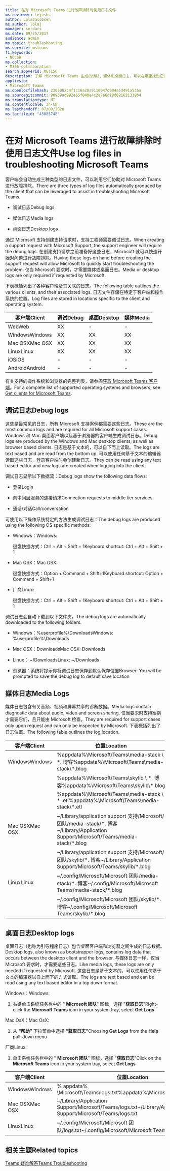 ```yaml
---
title: 在对 Microsoft Teams 进行故障排除时使用日志文件
ms.reviewer: tejeshs
author: LolaJacobsen
ms.author: lolaj
manager: serdars
ms.date: 09/25/2017
audience: admin
ms.topic: troubleshooting
ms.service: msteams
f1.keywords:
- NOCSH
ms.collection:
- M365-collaboration
search.appverid: MET150
description: 了解 Microsoft Teams 生成的调试、媒体和桌面日志，可以在哪里找到它们，以及它们如何帮助进行故障排除。
appliesto:
- Microsoft Teams
ms.openlocfilehash: 2303082c4f1c16a28a9116047d904a5d491a535a
ms.sourcegitcommit: 90939ad992e65f840e4c2e7a6d18d821621319b4
ms.translationtype: MT
ms.contentlocale: zh-CN
ms.lasthandoff: 07/09/2020
ms.locfileid: "45085748"
---
```

<a name="use-log-files-in-troubleshooting-microsoft-teams"></a><span data-ttu-id="63bfe-103">在对 Microsoft Teams 进行故障排除时使用日志文件</span><span class="sxs-lookup"><span data-stu-id="63bfe-103">Use log files in troubleshooting Microsoft Teams</span></span>
=================================================

<span data-ttu-id="63bfe-104">客户端会自动生成三种类型的日志文件，可以利用它们协助对 Microsoft Teams 进行故障排除。</span><span class="sxs-lookup"><span data-stu-id="63bfe-104">There are three types of log files automatically produced by the client that can be leveraged to assist in troubleshooting Microsoft Teams.</span></span>

-   <span data-ttu-id="63bfe-105">调试日志</span><span class="sxs-lookup"><span data-stu-id="63bfe-105">Debug logs</span></span>

-   <span data-ttu-id="63bfe-106">媒体日志</span><span class="sxs-lookup"><span data-stu-id="63bfe-106">Media logs</span></span>

-   <span data-ttu-id="63bfe-107">桌面日志</span><span class="sxs-lookup"><span data-stu-id="63bfe-107">Desktop logs</span></span>

<span data-ttu-id="63bfe-108">通过 Microsoft 支持创建支持请求时，支持工程师需要调试日志。</span><span class="sxs-lookup"><span data-stu-id="63bfe-108">When creating a support request with Microsoft Support, the support engineer will require the debug logs.</span></span> <span data-ttu-id="63bfe-109">在创建支持请求之前准备好这些日志，Microsoft 就可以快速开始对问题进行故障排除。</span><span class="sxs-lookup"><span data-stu-id="63bfe-109">Having these logs on hand before creating the support request will allow Microsoft to quickly start troubleshooting the problem.</span></span> <span data-ttu-id="63bfe-110">仅当 Microsoft 要求时，才需要媒体或桌面日志。</span><span class="sxs-lookup"><span data-stu-id="63bfe-110">Media or desktop logs are only required if requested by Microsoft.</span></span>

<span data-ttu-id="63bfe-111">下表概括列出了各种客户端及其关联的日志。</span><span class="sxs-lookup"><span data-stu-id="63bfe-111">The following table outlines the various clients, and their associated logs.</span></span> <span data-ttu-id="63bfe-112">日志文件存储在特定于客户端和操作系统的位置。</span><span class="sxs-lookup"><span data-stu-id="63bfe-112">Log files are stored in locations specific to the client and operating system.</span></span>


|<span data-ttu-id="63bfe-113">客户端</span><span class="sxs-lookup"><span data-stu-id="63bfe-113">Client</span></span> |<span data-ttu-id="63bfe-114">调试</span><span class="sxs-lookup"><span data-stu-id="63bfe-114">Debug</span></span>|<span data-ttu-id="63bfe-115">桌面</span><span class="sxs-lookup"><span data-stu-id="63bfe-115">Desktop</span></span>|<span data-ttu-id="63bfe-116">媒体</span><span class="sxs-lookup"><span data-stu-id="63bfe-116">Media</span></span>|
|---------|---------|---------|---------|
|<span data-ttu-id="63bfe-117">Web</span><span class="sxs-lookup"><span data-stu-id="63bfe-117">Web</span></span>    |<span data-ttu-id="63bfe-118">X</span><span class="sxs-lookup"><span data-stu-id="63bfe-118">X</span></span>         |-         |-         |
|<span data-ttu-id="63bfe-119">Windows</span><span class="sxs-lookup"><span data-stu-id="63bfe-119">Windows</span></span>     |<span data-ttu-id="63bfe-120">X</span><span class="sxs-lookup"><span data-stu-id="63bfe-120">X</span></span>         |<span data-ttu-id="63bfe-121">X</span><span class="sxs-lookup"><span data-stu-id="63bfe-121">X</span></span>         |<span data-ttu-id="63bfe-122">X</span><span class="sxs-lookup"><span data-stu-id="63bfe-122">X</span></span>         |
|<span data-ttu-id="63bfe-123">Mac OSX</span><span class="sxs-lookup"><span data-stu-id="63bfe-123">Mac OSX</span></span>     |<span data-ttu-id="63bfe-124">X</span><span class="sxs-lookup"><span data-stu-id="63bfe-124">X</span></span>         |<span data-ttu-id="63bfe-125">X</span><span class="sxs-lookup"><span data-stu-id="63bfe-125">X</span></span>         |<span data-ttu-id="63bfe-126">X</span><span class="sxs-lookup"><span data-stu-id="63bfe-126">X</span></span>         |
|<span data-ttu-id="63bfe-127">Linux</span><span class="sxs-lookup"><span data-stu-id="63bfe-127">Linux</span></span>     |<span data-ttu-id="63bfe-128">X</span><span class="sxs-lookup"><span data-stu-id="63bfe-128">X</span></span>         |<span data-ttu-id="63bfe-129">X</span><span class="sxs-lookup"><span data-stu-id="63bfe-129">X</span></span>         |<span data-ttu-id="63bfe-130">X</span><span class="sxs-lookup"><span data-stu-id="63bfe-130">X</span></span>         |
|<span data-ttu-id="63bfe-131">iOS</span><span class="sxs-lookup"><span data-stu-id="63bfe-131">iOS</span></span>     |-         |-         |-         |
|<span data-ttu-id="63bfe-132">Android</span><span class="sxs-lookup"><span data-stu-id="63bfe-132">Android</span></span>     |-         |-         |-         |

<span data-ttu-id="63bfe-133">有关支持的操作系统和浏览器的完整列表，请参阅[获取 Microsoft Teams 客户端](get-clients.md)。</span><span class="sxs-lookup"><span data-stu-id="63bfe-133">For a complete list of supported operating systems and browsers, see [Get clients for Microsoft Teams](get-clients.md).</span></span>

<a name="debug-logs"></a><span data-ttu-id="63bfe-134">调试日志</span><span class="sxs-lookup"><span data-stu-id="63bfe-134">Debug logs</span></span>
---------------------------

<span data-ttu-id="63bfe-135">这些是最常见的日志，所有 Microsoft 支持案例都需要这些日志。</span><span class="sxs-lookup"><span data-stu-id="63bfe-135">These are the most common logs and are required for all Microsoft support cases.</span></span> <span data-ttu-id="63bfe-136">Windows 和 Mac 桌面客户端以及基于浏览器的客户端生成调试日志。</span><span class="sxs-lookup"><span data-stu-id="63bfe-136">Debug logs are produced by the Windows and Mac desktop clients, as well as browser based clients.</span></span> <span data-ttu-id="63bfe-137">日志是基于文本的，可以自下而上读取。</span><span class="sxs-lookup"><span data-stu-id="63bfe-137">The logs are text based and are read from the bottom up.</span></span> <span data-ttu-id="63bfe-138">可以使用任何基于文本的编辑器读取这些日志，登录客户端时会创建新日志。</span><span class="sxs-lookup"><span data-stu-id="63bfe-138">They can be read using any text based editor and new logs are created when logging into the client.</span></span>

<span data-ttu-id="63bfe-139">调试日志显示以下数据流：</span><span class="sxs-lookup"><span data-stu-id="63bfe-139">Debug logs show the following data flows:</span></span>

-   <span data-ttu-id="63bfe-140">登录</span><span class="sxs-lookup"><span data-stu-id="63bfe-140">Login</span></span>

-   <span data-ttu-id="63bfe-141">向中间层服务的连接请求</span><span class="sxs-lookup"><span data-stu-id="63bfe-141">Connection requests to middle tier services</span></span>

-   <span data-ttu-id="63bfe-142">通话/对话</span><span class="sxs-lookup"><span data-stu-id="63bfe-142">Call/conversation</span></span>

<span data-ttu-id="63bfe-143">可使用以下操作系统特定的方法生成调试日志：</span><span class="sxs-lookup"><span data-stu-id="63bfe-143">The debug logs are produced using the following OS specific methods:</span></span>

-   <span data-ttu-id="63bfe-144">Windows：</span><span class="sxs-lookup"><span data-stu-id="63bfe-144">Windows:</span></span>

      <span data-ttu-id="63bfe-145">键盘快捷方式：Ctrl + Alt + Shift + 1</span><span class="sxs-lookup"><span data-stu-id="63bfe-145">Keyboard shortcut: Ctrl + Alt + Shift + 1</span></span>

-   <span data-ttu-id="63bfe-146">Mac OSX：</span><span class="sxs-lookup"><span data-stu-id="63bfe-146">Mac OSX:</span></span>

      <span data-ttu-id="63bfe-147">键盘快捷方式：Option + Command + Shift+1</span><span class="sxs-lookup"><span data-stu-id="63bfe-147">Keyboard shortcut: Option + Command + Shift+1</span></span>

-   <span data-ttu-id="63bfe-148">厂商</span><span class="sxs-lookup"><span data-stu-id="63bfe-148">Linux:</span></span>

      <span data-ttu-id="63bfe-149">键盘快捷方式：Ctrl + Alt + Shift + 1</span><span class="sxs-lookup"><span data-stu-id="63bfe-149">Keyboard shortcut: Ctrl + Alt + Shift + 1</span></span>

<span data-ttu-id="63bfe-150">调试日志会自动下载到以下文件夹。</span><span class="sxs-lookup"><span data-stu-id="63bfe-150">The debug logs are automatically downloaded to the following folders.</span></span>

-   <span data-ttu-id="63bfe-151">Windows：%userprofile%\\Downloads</span><span class="sxs-lookup"><span data-stu-id="63bfe-151">Windows: %userprofile%\\Downloads</span></span>

-   <span data-ttu-id="63bfe-152">Mac OSX：Downloads</span><span class="sxs-lookup"><span data-stu-id="63bfe-152">Mac OSX: Downloads</span></span>

-   <span data-ttu-id="63bfe-153">Linux： ~/Downloads</span><span class="sxs-lookup"><span data-stu-id="63bfe-153">Linux: ~/Downloads</span></span>

-   <span data-ttu-id="63bfe-154">浏览器：系统将提示你将调试日志保存到默认保存位置</span><span class="sxs-lookup"><span data-stu-id="63bfe-154">Browser: You will be prompted to save the debug log to default save location</span></span>

<a name="media-logs"></a><span data-ttu-id="63bfe-155">媒体日志</span><span class="sxs-lookup"><span data-stu-id="63bfe-155">Media Logs</span></span>
---------------------------

<span data-ttu-id="63bfe-156">媒体日志包含有关音频、视频和屏幕共享的诊断数据。</span><span class="sxs-lookup"><span data-stu-id="63bfe-156">Media logs contain diagnostic data about audio, video and screen sharing.</span></span> <span data-ttu-id="63bfe-157">仅当要求时支持案例才需要它们，且只能由 Microsoft 检查。</span><span class="sxs-lookup"><span data-stu-id="63bfe-157">They are required for support cases only upon request and can only be inspected by Microsoft.</span></span> <span data-ttu-id="63bfe-158">下表概括列出了日志位置。</span><span class="sxs-lookup"><span data-stu-id="63bfe-158">The following table outlines the log location.</span></span>


|<span data-ttu-id="63bfe-159">客户端</span><span class="sxs-lookup"><span data-stu-id="63bfe-159">Client</span></span> |<span data-ttu-id="63bfe-160">位置</span><span class="sxs-lookup"><span data-stu-id="63bfe-160">Location</span></span> |
|---------|---------|
|<span data-ttu-id="63bfe-161">Windows</span><span class="sxs-lookup"><span data-stu-id="63bfe-161">Windows</span></span>     |<span data-ttu-id="63bfe-162">%appdata%\Microsoft\Teams\media-stack \\ \*. 博客</span><span class="sxs-lookup"><span data-stu-id="63bfe-162">%appdata%\Microsoft\Teams\media-stack\\*.blog</span></span>         |
|            |<span data-ttu-id="63bfe-163">%appdata%\Microsoft\Teams\skylib \\ \*. 博客</span><span class="sxs-lookup"><span data-stu-id="63bfe-163">%appdata%\Microsoft\Teams\skylib\\*.blog</span></span>
|            |<span data-ttu-id="63bfe-164">%appdata%\Microsoft\Teams\media-stack \\ \* .etl</span><span class="sxs-lookup"><span data-stu-id="63bfe-164">%appdata%\Microsoft\Teams\media-stack\\*.etl</span></span>         |
|<span data-ttu-id="63bfe-165">Mac OSX</span><span class="sxs-lookup"><span data-stu-id="63bfe-165">Mac OSX</span></span>     |<span data-ttu-id="63bfe-166">~/Library/application support 支持/Microsoft/团队/media-stack/\*. 博客</span><span class="sxs-lookup"><span data-stu-id="63bfe-166">~/Library/Application Support/Microsoft/Teams/media-stack/\*.blog</span></span>         |
|            |<span data-ttu-id="63bfe-167">~/Library/application support 支持/Microsoft/团队/skylib/\*. 博客</span><span class="sxs-lookup"><span data-stu-id="63bfe-167">~/Library/Application Support/Microsoft/Teams/skylib/\*.blog</span></span>         |
|<span data-ttu-id="63bfe-168">Linux</span><span class="sxs-lookup"><span data-stu-id="63bfe-168">Linux</span></span>       |<span data-ttu-id="63bfe-169">~/.config/Microsoft/Microsoft 团队/media-stack/\*. 博客</span><span class="sxs-lookup"><span data-stu-id="63bfe-169">~/.config/Microsoft/Microsoft Teams/media-stack/\*.blog</span></span>         |
|            |<span data-ttu-id="63bfe-170">~/.config/Microsoft/Microsoft 团队/skylib/\*. 博客</span><span class="sxs-lookup"><span data-stu-id="63bfe-170">~/.config/Microsoft/Microsoft Teams/skylib/\*.blog</span></span>         |



<a name="desktop-logs"></a><span data-ttu-id="63bfe-171">桌面日志</span><span class="sxs-lookup"><span data-stu-id="63bfe-171">Desktop logs</span></span>
---------------------

<span data-ttu-id="63bfe-172">桌面日志（也称为引导程序日志）包含桌面客户端和浏览器之间生成的日志数据。</span><span class="sxs-lookup"><span data-stu-id="63bfe-172">Desktop logs, also known as bootstrapper logs, contains log data that occurs between the desktop client and the browser.</span></span> <span data-ttu-id="63bfe-173">与媒体日志一样，仅当 Microsoft 要求时，才需要这些日志。</span><span class="sxs-lookup"><span data-stu-id="63bfe-173">Like media logs, these logs are only needed if requested by Microsoft.</span></span> <span data-ttu-id="63bfe-174">这些日志是基于文本的，可以使用任何基于文本的编辑器以自上而下的方式读取。</span><span class="sxs-lookup"><span data-stu-id="63bfe-174">The logs are text based and can be read using any text based editor in a top down format.</span></span>

<span data-ttu-id="63bfe-175">Windows：</span><span class="sxs-lookup"><span data-stu-id="63bfe-175">Windows:</span></span>

1.  <span data-ttu-id="63bfe-176">右键单击系统任务栏中的 " **Microsoft 团队**" 图标，选择 "**获取日志**"</span><span class="sxs-lookup"><span data-stu-id="63bfe-176">Right-click the **Microsoft Teams** icon in your system tray, select **Get Logs**</span></span>

<span data-ttu-id="63bfe-177">Mac OsX：</span><span class="sxs-lookup"><span data-stu-id="63bfe-177">Mac OsX:</span></span>

1.  <span data-ttu-id="63bfe-178">从 **“帮助”** 下拉菜单中选择 **“获取日志”**</span><span class="sxs-lookup"><span data-stu-id="63bfe-178">Choosing **Get Logs** from the **Help** pull-down menu</span></span>

<span data-ttu-id="63bfe-179">厂商</span><span class="sxs-lookup"><span data-stu-id="63bfe-179">Linux:</span></span>

1.  <span data-ttu-id="63bfe-180">单击系统任务栏中的 " **Microsoft 团队**" 图标，选择 "**获取日志**"</span><span class="sxs-lookup"><span data-stu-id="63bfe-180">Click on the **Microsoft Teams** icon in your system tray, select **Get Logs**</span></span>

|<span data-ttu-id="63bfe-181">客户端</span><span class="sxs-lookup"><span data-stu-id="63bfe-181">Client</span></span> |<span data-ttu-id="63bfe-182">位置</span><span class="sxs-lookup"><span data-stu-id="63bfe-182">Location</span></span> |
|---------|---------|
|<span data-ttu-id="63bfe-183">Windows</span><span class="sxs-lookup"><span data-stu-id="63bfe-183">Windows</span></span>     |<span data-ttu-id="63bfe-184">% appdata% \Microsoft\Teams\logs.txt</span><span class="sxs-lookup"><span data-stu-id="63bfe-184">%appdata%\Microsoft\Teams\logs.txt</span></span>         |
|<span data-ttu-id="63bfe-185">Mac OSX</span><span class="sxs-lookup"><span data-stu-id="63bfe-185">Mac OSX</span></span>     |<span data-ttu-id="63bfe-186">~/Library/Application Support/Microsoft/Teams/logs.txt</span><span class="sxs-lookup"><span data-stu-id="63bfe-186">~/Library/Application Support/Microsoft/Teams/logs.txt</span></span>         |
|<span data-ttu-id="63bfe-187">Linux</span><span class="sxs-lookup"><span data-stu-id="63bfe-187">Linux</span></span>       |<span data-ttu-id="63bfe-188">~/.config/Microsoft/Microsoft 团队/logs.txt</span><span class="sxs-lookup"><span data-stu-id="63bfe-188">~/.config/Microsoft/Microsoft Teams/logs.txt</span></span>         |


## <a name="related-topics"></a><span data-ttu-id="63bfe-189">相关主题</span><span class="sxs-lookup"><span data-stu-id="63bfe-189">Related topics</span></span>

[<span data-ttu-id="63bfe-190">Teams 疑难解答</span><span class="sxs-lookup"><span data-stu-id="63bfe-190">Teams Troubleshooting</span></span>](https://docs.microsoft.com/MicrosoftTeams/troubleshoot/teams)

